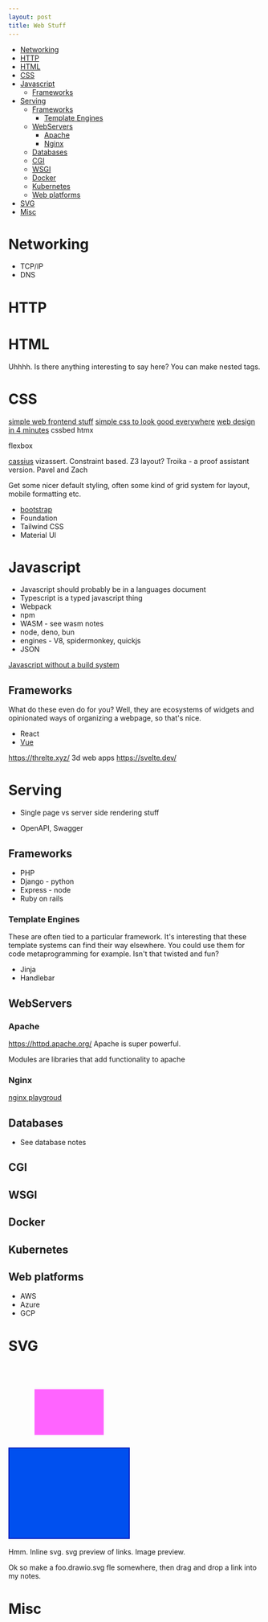 ```yaml
---
layout: post
title: Web Stuff
---
```

- [Networking](#networking)
- [HTTP](#http)
- [HTML](#html)
- [CSS](#css)
- [Javascript](#javascript)
  - [Frameworks](#frameworks)
- [Serving](#serving)
  - [Frameworks](#frameworks-1)
    - [Template Engines](#template-engines)
  - [WebServers](#webservers)
    - [Apache](#apache)
    - [Nginx](#nginx)
  - [Databases](#databases)
  - [CGI](#cgi)
  - [WSGI](#wsgi)
  - [Docker](#docker)
  - [Kubernetes](#kubernetes)
  - [Web platforms](#web-platforms)
- [SVG](#svg)
- [Misc](#misc)

# Networking

- TCP/IP
- DNS

# HTTP

# HTML

Uhhhh. Is there anything interesting to say here?
You can make nested tags.

# CSS

[simple web frontend stuff](https://news.ycombinator.com/item?id=32011439)
[simple css to look good everywhere](https://news.ycombinator.com/item?id=32972004)
[web design in 4 minutes](https://jgthms.com/web-design-in-4-minutes/)
cssbed
htmx

flexbox

[cassius](https://cassius.uwplse.org/) vizassert. Constraint based. Z3 layout? Troika - a proof assistant version. Pavel and Zach

Get some nicer default styling, often some kind of grid system for layout, mobile formatting etc.

- [bootstrap](https://getbootstrap.com/)
- Foundation
- Tailwind CSS
- Material UI

# Javascript

- Javascript should probably be in a languages document
- Typescript is a typed javascript thing
- Webpack
- npm
- WASM - see wasm notes
- node, deno, bun
- engines - V8, spidermonkey, quickjs
- JSON

[Javascript without a build system](https://jvns.ca/blog/2023/02/16/writing-javascript-without-a-build-system/)

## Frameworks

What do these even do for you? Well, they are ecosystems of widgets and opinionated ways of organizing a webpage, so that's nice.

- React
- [Vue](https://vuejs.org/)

<https://threlte.xyz/> 3d web apps
<https://svelte.dev/>

# Serving

- Single page vs server side rendering stuff

- OpenAPI, Swagger

## Frameworks

- PHP
- Django - python
- Express - node
- Ruby on rails

### Template Engines

These are often tied to a particular framework. It's interesting that these template systems can find their way elsewhere. You could use them for code metaprogramming for example. Isn't that twisted and fun?

- Jinja
- Handlebar

## WebServers

### Apache

<https://httpd.apache.org/>
Apache is super powerful.

Modules are libraries that add functionality to apache

### Nginx

[nginx playgroud](https://jvns.ca/blog/2021/09/24/new-tool--an-nginx-playground/)

## Databases

- See database notes

## CGI

## WSGI

## Docker

## Kubernetes

## Web platforms

- AWS
- Azure
- GCP

# SVG

<svg>
    <rect x="52" y="51" width="138" height="91" fill="rgb(255, 100, 255)"/>
</svg>

![a blue square](/assets/test.drawio.svg)

Hmm. Inline svg. svg preview of links. Image preview.

Ok so make a foo.drawio.svg fle somewhere, then drag and drop a link into my notes.

# Misc
